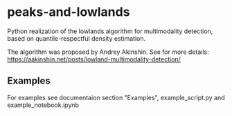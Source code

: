 # peaks-and-lowlands
Python realization of the lowlands algorithm for multimodality detection, based on quantile-respectful density estimation.

The algorithm was proposed by Andrey Akinshin. See for more details: https://aakinshin.net/posts/lowland-multimodality-detection/

## Examples

For examples see documentaion section "Examples", example_script.py and example_notebook.ipynb
